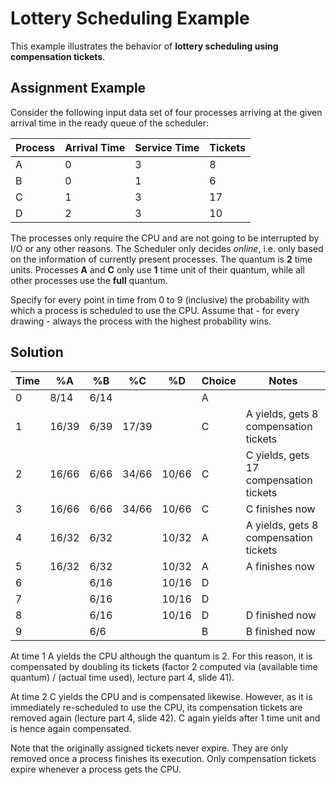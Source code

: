 # Lottery Scheduling Example

This example illustrates the behavior of __lottery scheduling using compensation tickets__.

## Assignment Example

Consider the following input data set of four processes arriving at the given arrival time in the ready queue of the scheduler:

| Process | Arrival Time | Service Time | Tickets  |
|---------|--------------|--------------|----------|
| A       | 0            | 3            | 8        |
| B       | 0            | 1            | 6        |
| C       | 1            | 3            | 17       |
| D       | 2            | 3            | 10       |

The processes only require the CPU and are not going to be interrupted by I/O or any other reasons. The Scheduler only decides *online*, i.e. only based on the information of currently present processes. The quantum is __2__ time units. Processes __A__ and __C__ only use __1__ time unit of their quantum, while all other processes use the __full__ quantum.

Specify for every point in time from 0 to 9 (inclusive) the probability with which a process is scheduled to use the CPU. Assume that - for every drawing - always the process with the highest probability wins.

## Solution

| Time | %A    | %B   | %C    | %D    | Choice | Notes                                  |
|------|-------|------|-------|-------|--------|----------------------------------------|
| 0    | 8/14  | 6/14 |       |       | A      |                                        |
| 1    | 16/39 | 6/39 | 17/39 |       | C      | A yields, gets 8  compensation tickets |
| 2    | 16/66 | 6/66 | 34/66 | 10/66 | C      | C yields, gets 17 compensation tickets |
| 3    | 16/66 | 6/66 | 34/66 | 10/66 | C      | C finishes now                         |
| 4    | 16/32 | 6/32 |       | 10/32 | A      | A yields, gets 8 compensation tickets  |
| 5    | 16/32 | 6/32 |       | 10/32 | A      | A finishes now                         |
| 6    |       | 6/16 |       | 10/16 | D      |                                        |
| 7    |       | 6/16 |       | 10/16 | D      |                                        |
| 8    |       | 6/16 |       | 10/16 | D      | D finished now                         |
| 9    |       | 6/6  |       |       | B      | B finished now                         |

At time 1 A yields the CPU although the quantum is 2. For this reason, it is compensated by doubling its tickets (factor 2 computed via (available time quantum) / (actual time used), lecture part 4, slide 41).

At time 2 C yields the CPU and is compensated likewise. However, as it is immediately re-scheduled to use the CPU, its compensation tickets are removed again (lecture part 4, slide 42). C again yields after 1 time unit and is hence again compensated.

Note that the originally assigned tickets never expire. They are only removed once a process finishes its execution. Only compensation tickets expire whenever a process gets the CPU.
